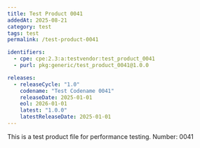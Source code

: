 ```yaml
---
title: Test Product 0041
addedAt: 2025-08-21
category: test
tags: test
permalink: /test-product-0041

identifiers:
  - cpe: cpe:2.3:a:testvendor:test_product_0041
  - purl: pkg:generic/test_product_0041@1.0.0

releases:
  - releaseCycle: "1.0"
    codename: "Test Codename 0041"
    releaseDate: 2025-01-01
    eol: 2026-01-01
    latest: "1.0.0"
    latestReleaseDate: 2025-01-01
---
```


This is a test product file for performance testing. Number: 0041

